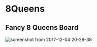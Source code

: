 # 8Queens

## Fancy 8 Queens Board

![screenshot from 2017-12-04 20-28-38](https://user-images.githubusercontent.com/9220922/33585353-c9998dde-d931-11e7-9eed-db19d4fba5db.png)
